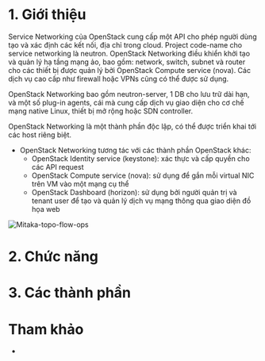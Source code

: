 ﻿# 1. Giới thiệu
Service Networking của OpenStack cung cấp một API cho phép người dùng tạo và xác định các kết nối, địa chỉ trong cloud.
Project code-name cho service networking là neutron. OpenStack Networking điều khiển khởi tạo và quản lý hạ tầng mạng ảo, bao gồm:
network, switch, subnet và router cho các thiết bị được quản lý bởi OpenStack Compute service (nova). Các dịch vụ cao cấp như firewall 
hoặc VPNs cũng có thể được sử dụng.

OpenStack Networking bao gồm neutron-server, 1 DB cho lưu trữ dài hạn, và một số plug-in agents, cái mà cung cấp dịch vụ giao diện cho 
cơ chế mạng native Linux, thiết bị mở rộng hoặc SDN controller. 

OpenStack Networking là một thành phần độc lập, có thể được triển khai tới các host riêng biệt.

- OpenStack Networking tương tác với các thành phần OpenStack khác:
	- OpenStack Identity service (keystone): xác thực và cấp quyền cho các API request
	- OpenStack Compute service (nova): sử dụng để gắn mỗi virtual NIC trên VM vào một mạng cụ thể
	- OpenStack Dashboard (horizon): sử dụng bởi người quản trị và tenant user để tạo và quản lý dịch vụ mạng thông qua giao diện đồ họa web
	
![Mitaka-topo-flow-ops](/ghichep-OpenStack/Images/topo_flow_OPS.png)

# 2. Chức năng


# 3. Các thành phần





# Tham khảo
- []()